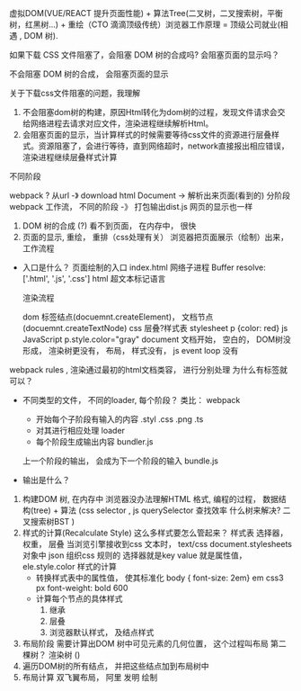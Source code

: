 虚拟DOM(VUE/REACT 提升页面性能) + 算法Tree(二叉树，二叉搜索树，平衡树，红黑树...) + 重绘（CTO 滴滴顶级传统）浏览器工作原理 = 顶级公司就业(相遇 , DOM 树).

如果下载 CSS 文件阻塞了，会阻塞 DOM 树的合成吗? 会阻塞页面的显示吗？ 

不会阻塞 DOM 树的合成， 会阻塞页面的显示 

关于下载css文件阻塞的问题，我理解
1. 不会阻塞dom树的构建，原因Html转化为dom树的过程，发现文件请求会交给网络进程去请求对应文件，渲染进程继续解析Html。
2. 会阻塞页面的显示，当计算样式的时候需要等待css文件的资源进行层叠样式。资源阻塞了，会进行等待，直到网络超时，network直接报出相应错误，渲染进程继续层叠样式计算

不同阶段 

webpack ? 从url -》 download html Document  -> 解析出来页面(看到的)  分阶段 
webpack  工作流， 不同的阶段 -》 打包输出dist.js 
网页的显示也一样 

1. DOM 树的合成 (?)   看不到页面， 在内存中， 很快
2. 页面的显示, 重绘， 重排（css处理有关）
浏览器把页面展示（绘制）出来， 工作流程
-  入口是什么？ 页面绘制的入口 index.html 网络子进程 Buffer 
  resolve: ['.html', '.js', '.css']
  html 超文本标记语言   <p>渲染流程</p>
  dom   标签结点(docuemnt.createElement)，  文档节点(docuemnt.createTextNode)
  css   层叠?样式表  stylesheet  p {color: red}
  js   JavaScript      p.style.color="gray"
  document 文档开始， 空白的， DOM树没形成， 渲染树更没有， 布局， 样式没有， js event loop  没有

  webpack  rules , 渲染通过最初的html文档类容， 进行分别处理
  为什么有标签就可以？  


- 不同类型的文件， 不同的loader, 
  每个阶段？ 
  类比： 
  webpack 
  - 开始每个子阶段有输入的内容   .styl  .css  .png .ts
  - 对其进行相应处理    loader 
  - 每个阶段生成输出内容   bundler.js 

  上一个阶段的输出， 会成为下一个阶段的输入 bundle.js 
- 输出是什么？ 


1. 构建DOM 树, 在内存中
  浏览器没办法理解HTML 格式, 
  编程的过程， 数据结构(tree) + 算法 (css selector , js querySelector  查找效率  什么树来解决? 二叉搜索树BST )
2. 样式的计算(Recalculate Style)
    这么多样式要怎么管起来？ 样式表
    选择器， 权重， 层叠
    当浏览引擎接收到css 文本时， text/css 
    document.stylesheets  对象中  json 组织css 规则的
    选择器就是key    value 就是属性值， 
    ele.style.color 
    样式的计算
    - 转换样式表中的属性值， 使其标准化
      body { font-size: 2em}  em css3     px
      font-weight: bold      600
    - 计算每个节点的具体样式
      1. 继承
      2. 层叠
      3. 浏览器默认样式， 及结点样式
3. 布局阶段
  需要计算出DOM 树中可见元素的几何位置， 这个过程叫布局
  第二棵树？ 渲染树 ()
  1. 遍历DOM树的所有结点， 并把这些结点加到布局树中
  2. 布局计算
  双飞翼布局， 阿里 发明 
绘制








